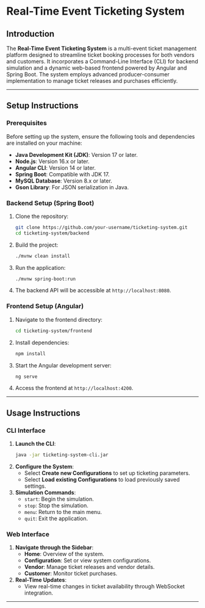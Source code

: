 # Real-Time Event Ticketing System

## Introduction
The **Real-Time Event Ticketing System** is a multi-event ticket management platform designed to streamline ticket booking processes for both vendors and customers. It incorporates a Command-Line Interface (CLI) for backend simulation and a dynamic web-based frontend powered by Angular and Spring Boot. The system employs advanced producer-consumer implementation to manage ticket releases and purchases efficiently.

---

## Setup Instructions

### Prerequisites
Before setting up the system, ensure the following tools and dependencies are installed on your machine:

- **Java Development Kit (JDK)**: Version 17 or later.
- **Node.js**: Version 16.x or later.
- **Angular CLI**: Version 14 or later.
- **Spring Boot**: Compatible with JDK 17.
- **MySQL Database**: Version 8.x or later.
- **Gson Library**: For JSON serialization in Java.

### Backend Setup (Spring Boot)
1. Clone the repository:
   ```bash
   git clone https://github.com/your-username/ticketing-system.git
   cd ticketing-system/backend
   ```
2. Build the project:
   ```bash
   ./mvnw clean install
   ```
3. Run the application:
   ```bash
   ./mvnw spring-boot:run
   ```
4. The backend API will be accessible at `http://localhost:8080`.

### Frontend Setup (Angular)
1. Navigate to the frontend directory:
   ```bash
   cd ticketing-system/frontend
   ```
2. Install dependencies:
   ```bash
   npm install
   ```
3. Start the Angular development server:
   ```bash
   ng serve
   ```
4. Access the frontend at `http://localhost:4200`.

---

## Usage Instructions

### CLI Interface
1. **Launch the CLI**:
   ```bash
   java -jar ticketing-system-cli.jar
   ```
2. **Configure the System**:
   - Select **Create new Configurations** to set up ticketing parameters.
   - Select **Load existing Configurations** to load previously saved settings.
3. **Simulation Commands**:
   - `start`: Begin the simulation.
   - `stop`: Stop the simulation.
   - `menu`: Return to the main menu.
   - `quit`: Exit the application.

### Web Interface
1. **Navigate through the Sidebar**:
   - **Home**: Overview of the system.
   - **Configuration**: Set or view system configurations.
   - **Vendor**: Manage ticket releases and vendor details.
   - **Customer**: Monitor ticket purchases.
2. **Real-Time Updates**:
   - View real-time changes in ticket availability through WebSocket integration.

---
